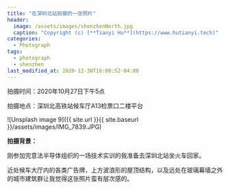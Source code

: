 ```yaml
---
title: "在深圳北站拍摄的一张照片"
header:
  image: /assets/images/shenzhenNorth.jpg
  caption: "Copyright (c) [**Tianyi Hu**](https://www.hutianyi.tech)"
categories:
  - Photograph
tags:
  - photograph
  - shenzhen
last_modified_at: 2020-12-30T16:00:52-04:00
---
```


拍摄时间：2020年10月27日下午5点

拍摄地点：深圳北高铁站候车厅A13检票口二楼平台

![Unsplash image 9]({{ site.url }}{{ site.baseurl }}/assets/images/IMG_7839.JPG)

**拍摄背景：**

刚参加完意法半导体组织的一场技术实训的我准备去深圳北站坐火车回家。

近处候车大厅内的各类广告牌，上方波浪形的屋顶结构，以及远处在玻璃幕墙之外的城市建筑群让我觉得这张照片蛮有层次感的。

